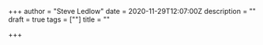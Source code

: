 +++
author = "Steve Ledlow"
date = 2020-11-29T12:07:00Z
description = ""
draft = true
tags = [""]
title = ""
  
+++
